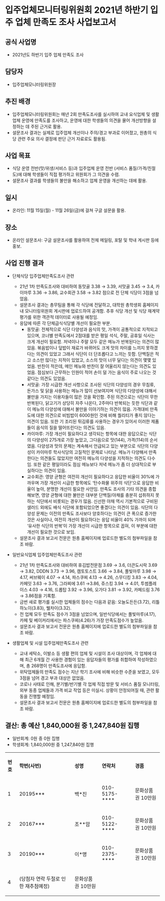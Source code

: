 입주업체모니터링위원회 2021년 하반기 입주 업체 만족도 조사 사업보고서
===

## 공식 사업명
- 2021년도 하반기 입주 업체 만족도 조사 

## 담당자
- 입주업체모니터링위원장

## 추진 배경
- 입주업체모니터링위원회는 매년 2회 만족도조사를 실시하여 교내 요식업체 및 생활업체 운영에 만족도를 조사하고, 운영에 대한 학생들의 의견을 물어 개선방향을 설정하는 데 주된 근거로 활용.
- 설문조사 결과는 실제로 입주업체 개선이나 주의/경고 부과로 이어졌고, 원총의 식당 관련 주요 의사 결정에 판단 근거 자료로도 활용됨.

## 사업 목표
- 식당 운영 전반(맛/위생/서비스 등)과 입주업체 운영 전반 (서비스 품질/가격/친절도)에 대해 학생들이 직접 평가하고 위원회가 그 의견을 수렴.
- 설문조사 결과를 학생들의 불만을 해소하고 업체 운영을 개선하는 데에 활용.

## 일시
- 온라인: 11월 15일(월) - 11월 26일(금)에 걸쳐 구글 설문을 활용.

## 장소
- 온라인 설문조사: 구글 설문조사를 활용하여 전체 메일링, 포탈 및 학내 게시판 등에 홍보.

## 사업 진행 결과
- 단체식당 입주업체만족도조사 관련
  - 21년 1차 만족도조사와 대비하여 동맛골 3.38 → 3.39, 서맛골 3.45 → 3.4, 카이마루 3.36 → 3.86, 교수회관 3.58 → 3.82 점으로 전 단체 식당이 3점을 넘었음.
  - 설문조사 결과는 총무팀을 통해 각 식당에 전달하고, 대학원 총학생회 홈페이지 내 모니터링위원회 게시판에 업로드하여 공개함. 추후 식당 개선 및 식당 재계약 평가를 위한 객관적 데이터로 사용될 예정임.
  - 응답에 따른 각 단체급식식당별 개선이 필요한 부분.
    - 동맛골: 전체적으로 식단 다양성과 음식의 맛, 가격이 공통적으로 지적되고 있으며, 코너별 만족도에서 2점대를 받은 평일 석식, 주말, 공휴일 식사는 크게 개선이 필요함. 저녁이나 주말 모두 같은 메뉴가 반복된다는 의견이 많았음. 볶음밥이나 덮밥이 재료가 바뀌어도 크게 맛의 차이를 느끼지 못하겠다는 의견이 있었고 그래서 식단이 더 단조롭다고 느끼는 듯함. 단백질은 적고 소스만 많다는 지적이 있었고, 소스의 맛이 너무 달다는 의견이 몇몇 있었음. 반찬이 적은데, 메인 메뉴와 반찬이 잘 어울리지 않는다는 의견도 있었음. 점심보다 근무하는 인원이 적어 손이 덜 가는 음식이 주로 나오는 것 같다는 의견도 있었음.
    - 서맛골: 가장 시급한 개선 사항으로 조사된 식단의 다양성의 경우 무침류, 돈가스 및 닭을 사용하는 메뉴가 많이 선보여지며 식단의 다양성에 대해서 불만을 가지는 이용자들이 많은 것을 확인함. 주된 의견으로는 식단이 무한 반복된다, 닭고기가 상당히 자주 나온다, 2주마다 반복되는 듯한 식단과 같이 메뉴의 다양성에 대해서 불만을 이야기하는 의견이 많음. 가격대비 만족도에 대한 의견으로 비빔밥이 6000원인 것에 비해 퀄리티가 좋지 않다는 의견이 있음. 또한 기 조리된 튀김류를 사용하는 경우가 있어서 이러한 제품들이 음식의 질을 떨어뜨린다는 의견도 있음.
    - 카이마루: 가장 개선이 필요하다고 생각되는 항목에 대한 응답으로는 식단의 다양성이 275개로 가장 높았고, 그다음으로 맛(144), 가격(114)의 순서였음. 다양성과 맛의 문제는 계속해서 언급되고 있는 부분으로 식단의 다양성이 카이마루 학사식당의 고질적인 문제로 나타남. 메뉴가 다양해서 만족한다는 의견들도 많았지만 여전히 메뉴의 다양성을 지적하는 의견도 다수임. 또한 같은 평일이라도 점심 메뉴보다 저녁 메뉴가 좀 더 상대적으로 부실하다는 의견이 있음.
    - 교수회관: 영양 균형은 여전히 개선이 필요하다고 응답한 비율이 30%에 가까우며 가장 개선이 시급한 항목에도 ‘탄수화물 위주의 식단’으로 응답한 비율이 높아, 분명한 개선이 필요한 사안임. 만족도 조사의 기타 의견을 종합해보면, 영양 균형에 대한 불만은 대부분 단백질/야채를 충분히 섭취하지 못하는 식단에서 비롯되는 경우가 많음. 신선한 야채 역시 기본적으로 구비된 샐러드 외에도 배식 식단에 포함되었으면 좋겠다는 의견이 있음. 식단의 다양성 문제는 이전의 만족도 조사보다 양호하다는 의견이 큰 폭으로 증가한 것은 사실이나, 여전히 개선이 필요하다는 응답 비율이 40% 가까이 되며 ‘유사한 식단의 반복’이 가장 개선이 시급한 항목으로 꼽혀, 이 부분에 대한 개선이 필요한 것으로 보임. 
  - 설문조사 결과 보고서 전문은 원총 홈페이지에 업로드한 별도의 첨부파일을 참조 바람.

- 일반요식업체 입주업체만족도조사 관련
  - 21년 1차 만족도조사와 대비하여 휴김밥전문점 3.69 → 3.6, 더큰도시락 3.69 → 3.82, DDDN 3.73 → 3.96, 캠토토스트 3.66 → 3.84, 풀빛마루 3.98 → 4.17, 써브웨이 4.07 → 4.14, 파스쿠찌 4.13 → 4.26, 스무디킹 3.83 → 4.04, 카페잇 3.63 → 3.76, 그라찌에 3.61 →3.86, 쥬스킹 3.94 → 4.01, 투썸플레이스 4.03 → 4.16, 드롭탑 3.92 → 3.96, 오가다 3.81 → 3.92, 카페드림 3.76 → 3.86점을 기록함.
  - 금번 새로 평가를 실시한 업체들의 점수는 다음과 같음: 오늘도든든(3.72), 리틀하노이(3.83), 웰차이(3.32).
  - 전 업체 모두 만족도 점수가 3점을 넘었으며, 일반식당에서는 풀빛마루(4.17), 카페 및 베이커리에서는 파스쿠찌(4.26)가 가장 만족도점수가 높았음.
  - 설문조사 결과 보고서 전문은 원총 홈페이지에 업로드한 별도의 첨부파일을 참조 바람.

- 생활업체 및 시설 입주업체만족도조사 관련
  - 교내 세탁소, 이발소 등 생활 편의 업체 및 시설이 조사 대상이며, 각 업체에 대해 최근 6개월 간 사용한 경험이 있는 응답자들의 평가를 취합하여 작성하였으며, 총 268명이 만족도조사에 응답함.
  - 위탁업체들의 만족도 점수는 지난 학기 조사에 비해 비슷한 수준을 보였고, 모두 3점을 넘어 경고 부과 대상은 없었음.
  - 코로나 사태로 인해, 분기별/반기별 각 업체 직접 방문 및 서비스 품질 모니터링, 외부 동종 업체들과 가격 비교 작업 등은 미실시. 상황이 안정되어질 때, 관련 활동을 진행할 예정임.  
  - 설문조사 결과 보고서 전문은 원총 홈페이지에 업로드한 별도의 첨부파일을 참조 바람.

## 결산: 총 예산 1,840,000원 중 1,247,840원 집행   
   - 일반회계:  0원 중 0원 집행 
   - 학생회계:  1,840,000원 중 1,247,840원 집행

<table cellpadding="0" cellspacing="0" class="t1">
    <tbody>
        <tr>
            <td class="td1" valign="middle">
                <p class="p1"><strong>번호</strong></p>
            </td>
            <td class="td1" valign="middle">
                <p class="p1"><strong>학번(사번)</strong></p>
            </td>
            <td class="td1" valign="middle">
                <p class="p1"><strong>성명</strong></p>
            </td>
            <td class="td1" valign="middle">
                <p class="p1"><strong>연락처</strong></p>
            </td>
            <td class="td1" valign="middle">
                <p class="p1"><strong>경품</strong></p>
            </td>
        </tr>
        <tr>
            <td class="td1" valign="middle">
                <p class="p2">1</p>
            </td>
            <td class="td1" valign="middle">
                <p class="p2">20195***</p>
            </td>
            <td class="td1" valign="middle">
                <p class="p2">백*진</p>
            </td>
            <td class="td1" valign="middle">
                <p class="p2">010-5175-****</p>
            </td>
            <td class="td1" valign="middle">
                <p class="p2">문화상품권 10만원</p>
            </td>
        </tr>
        <tr>
            <td class="td1" valign="middle">
                <p class="p2">2</p>
            </td>
            <td class="td1" valign="middle">
                <p class="p2">20167***</p>
            </td>
            <td class="td1" valign="middle">
                <p class="p2">조**암</p>
            </td>
            <td class="td1" valign="middle">
                <p class="p2">010-5122-****</p>
            </td>
            <td class="td1" valign="middle">
                <p class="p2">문화상품권 10만원</p>
            </td>
        </tr>
        <tr>
            <td class="td1" valign="middle">
                <p class="p2">3</p>
            </td>
            <td class="td1" valign="middle">
                <p class="p2">20190***</p>
            </td>
            <td class="td1" valign="middle">
                <p class="p2">이*명</p>
            </td>
            <td class="td1" valign="middle">
                <p class="p2">010-2375-****</p>
            </td>
            <td class="td1" valign="middle">
                <p class="p2">문화상품권 10만원</p>
            </td>
        </tr>
        <tr>
            <td class="td1" valign="middle">
                <p class="p2">4</p>
            </td>
            <td class="td1" valign="middle">
                <p class="p1">(당첨자 연락 두절로 인한 재추첨예정)</p>
            </td>
            <td class="td1" valign="middle">
                <p class="p2">문화상품권 10만원</p>
            </td>
        </tr>
    </tbody>
</table>
